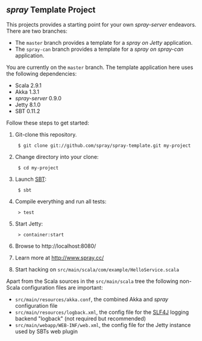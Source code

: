 ## _spray_ Template Project

This projects provides a starting point for your own _spray-server_ endeavors.
There are two branches:

* The `master` branch provides a template for a _spray on Jetty_ application.
* The `spray-can` branch provides a template for a _spray on spray-can_ application.

You are currently on the `master` branch.
The template application here uses the following dependencies:

- Scala 2.9.1
- Akka 1.3.1
- _spray-server_ 0.9.0
- Jetty 8.1.0
- SBT 0.11.2


Follow these steps to get started:

1. Git-clone this repository.

        $ git clone git://github.com/spray/spray-template.git my-project

2. Change directory into your clone:

        $ cd my-project

3. Launch [SBT]:

        $ sbt

4. Compile everything and run all tests:

        > test

5. Start Jetty:

        > container:start

6. Browse to http://localhost:8080/

7. Learn more at http://www.spray.cc/

8. Start hacking on `src/main/scala/com/example/HelloService.scala`


Apart from the Scala sources in the `src/main/scala` tree the following non-Scala configuration files are important:

* `src/main/resources/akka.conf`, the combined Akka and _spray_ configuration file 
* `src/main/resources/logback.xml`, the config file for the [SLF4J] logging backend "logback" (not required but recommended)
* `src/main/webapp/WEB-INF/web.xml`, the config file for the Jetty instance used by SBTs web plugin


[SBT]: https://github.com/harrah/xsbt/wiki
[SLF4J]: http://www.slf4j.org